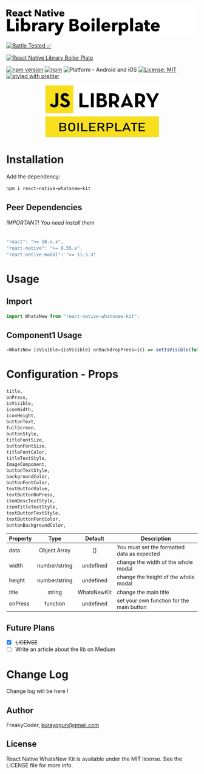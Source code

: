 <img alt="React Native WhatsNew Kit" src="assets/logo.png" width="1050"/>

[![Battle Tested ✅](https://img.shields.io/badge/-Battle--Tested%20%E2%9C%85-03666e?style=for-the-badge)](https://github.com/WrathChaos/react-native-whatsnew-kit)

[![React Native Library Boiler Plate](https://img.shields.io/badge/-React%20Native%20Library%20Boilerplate-lightgrey?style=for-the-badge)](https://github.com/WrathChaos/react-native-whatsnew-kit)

[![npm version](https://img.shields.io/npm/v/react-native-whatsnew-kit.svg?style=for-the-badge)](https://www.npmjs.com/package/react-native-whatsnew-kit)
[![npm](https://img.shields.io/npm/dt/react-native-whatsnew-kit.svg?style=for-the-badge)](https://www.npmjs.com/package/react-native-whatsnew-kit)
![Platform - Android and iOS](https://img.shields.io/badge/platform-Android%20%7C%20iOS-blue.svg?style=for-the-badge)
[![License: MIT](https://img.shields.io/badge/License-MIT-green.svg?style=for-the-badge)](https://opensource.org/licenses/MIT)
[![styled with prettier](https://img.shields.io/badge/styled_with-prettier-ff69b4.svg?style=for-the-badge)](https://github.com/prettier/prettier)

<p align="center">
  <img alt="React Native WhatsNew Kit"
        src="assets/Screenshots/JSLibraryBoilerplate.png" />
</p>

# Installation

Add the dependency:

```ruby
npm i react-native-whatsnew-kit
```

## Peer Dependencies

###### IMPORTANT! You need install them

```js
"react": ">= 16.x.x",
"react-native": ">= 0.55.x",
"react-native-modal": ">= 11.5.3"
```

# Usage

## Import

```js
import WhatsNew from "react-native-whatsnew-kit";
```

## Component1 Usage

```js
<WhatsNew isVisible={isVisible} onBackdropPress={() => setIsVisible(false)} />
```

# Configuration - Props

    title,
    onPress,
    isVisible,
    iconWidth,
    iconHeight,
    buttonText,
    fullScreen,
    buttonStyle,
    titleFontSize,
    buttonFontSize,
    titleFontColor,
    titleTextStyle,
    ImageComponent,
    buttonTextStyle,
    backgroundColor,
    buttonFontColor,
    textButtonValue,
    textButtonOnPress,
    itemDescTextStyle,
    itemTitleTextStyle,
    textButtonTextStyle,
    textButtonFontColor,
    buttonBackgroundColor,

| Property |     Type      |   Default   | Description                                 |
| -------- | :-----------: | :---------: | ------------------------------------------- |
| data     | Object Array  |     []      | You must set the formatted data as expected |
| width    | number/string |  undefined  | change the width of the whole modal         |
| height   | number/string |  undefined  | change the height of the whole modal        |
| title    |    string     | WhatsNewKit | change the main title                       |
| onPress  |   function    |  undefined  | set your own function for the main button   |

## Future Plans

- [x] ~~LICENSE~~
- [ ] Write an article about the lib on Medium

# Change Log

Change log will be here !

## Author

FreakyCoder, kurayogun@gmail.com

## License

React Native WhatsNew Kit is available under the MIT license. See the LICENSE file for more info.
